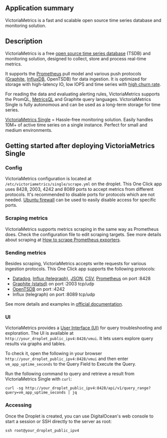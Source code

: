 ## Application summary

VictoriaMetrics is a fast and scalable open source time series database and monitoring solution.

## Description

VictoriaMetrics is a free [open source time series database](https://en.wikipedia.org/wiki/Time_series_database) (TSDB) and monitoring solution, designed to collect, store and process real-time metrics.

It supports the [Prometheus](https://en.wikipedia.org/wiki/Prometheus_(software)) pull model and various push protocols ([Graphite](https://en.wikipedia.org/wiki/Graphite_(software)), [InfluxDB](https://en.wikipedia.org/wiki/InfluxDB), OpenTSDB) for data ingestion. It is optimized for storage with high-latency IO, low IOPS and time series with [high churn rate](https://docs.victoriametrics.com/victoriametrics/faq/#what-is-high-churn-rate).

For reading the data and evaluating alerting rules, VictoriaMetrics supports the PromQL, [MetricsQL](https://docs.victoriametrics.com/victoriametrics/metricsql/) and Graphite query languages. VictoriaMetrics Single is fully autonomous and can be used as a long-term storage for time series.

[VictoriaMetrics Single](https://docs.victoriametrics.com/victoriametrics/single-server-victoriametrics/) = Hassle-free monitoring solution. Easily handles 10M+ of active time series on a single instance. Perfect for small and medium environments.

## Getting started after deploying VictoriaMetrics Single

### Config

VictoriaMetrics configuration is located at `/etc/victoriametrics/single/scrape.yml` on the droplet.
This One Click app uses 8428, 2003, 4242 and 8089 ports to accept metrics from different protocols. It's recommended to disable ports for protocols which are not needed. [Ubuntu firewall](https://help.ubuntu.com/community/UFW) can be used to easily disable access for specific ports.

### Scraping metrics

VictoriaMetrics supports metrics scraping in the same way as Prometheus does. Check the configuration file to edit scraping targets. See more details about scraping at [How to scrape Prometheus exporters](https://docs.victoriametrics.com/victoriametrics/single-server-victoriametrics/#how-to-scrape-prometheus-exporters-such-as-node-exporter).

### Sending metrics

Besides scraping, VictoriaMetrics accepts write requests for various ingestion protocols. This One Click app supports the following protocols:

- [Datadog](https://docs.victoriametrics.com/victoriametrics/integrations/datadog), [Influx (telegraph)](https://docs.victoriametrics.com/victoriametrics/integrations/influxdb#influxdb-compatible-agents-such-as-telegraf), [JSON](https://docs.victoriametrics.com/victoriametrics/single-server-victoriametrics/#how-to-import-data-in-json-line-format), [CSV](https://docs.victoriametrics.com/victoriametrics/single-server-victoriametrics/#how-to-import-csv-data), [Prometheus](https://docs.victoriametrics.com/victoriametrics/single-server-victoriametrics/#how-to-import-data-in-prometheus-exposition-format)  on port :8428
- [Graphite (statsd)](https://docs.victoriametrics.com/victoriametrics/integrations/graphite/#ingesting) on port :2003 tcp/udp
- [OpenTSDB](https://docs.victoriametrics.com/victoriametrics/integrations/opentsdb) on port :4242
- Influx (telegraph) on port :8089 tcp/udp

See more details and examples in [official documentation](https://docs.victoriametrics.com/victoriametrics/single-server-victoriametrics/).

### UI

VictoriaMetrics provides a [User Interface (UI)](https://docs.victoriametrics.com/victoriametrics/single-server-victoriametrics/#vmui) for query troubleshooting and exploration. The UI is available at `http://your_droplet_public_ipv4:8428/vmui`. It lets users explore query results via graphs and tables.

To check it, open the following in your browser `http://your_droplet_public_ipv4:8428/vmui` and then enter `vm_app_uptime_seconds` to the Query Field to Execute the Query.

Run the following command to query and retrieve a result from VictoriaMetrics Single with `curl`:

```console
curl -sg http://your_droplet_public_ipv4:8428/api/v1/query_range?query=vm_app_uptime_seconds | jq
```

### Accessing

Once the Droplet is created, you can use DigitalOcean's web console to start a session or  SSH directly to the server as root:

```console
ssh root@your_droplet_public_ipv4
```
